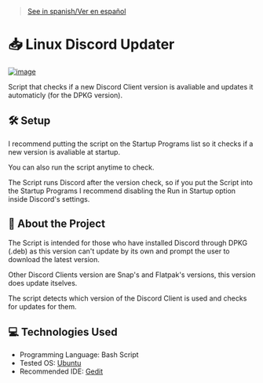 > [See in spanish/Ver en español](https://github.com/LuisMiSanVe/LinuxDiscordUpdater/blob/main/README.es.md)
# 📥 Linux Discord Updater
[![image](https://img.shields.io/badge/Shell_Script-121011?style=for-the-badge&logo=gnu-bash&logoColor=white)]()

Script that checks if a new Discord Client version is avaliable and updates it automaticly (for the DPKG version).

## 🛠️ Setup
I recommend putting the script on the Startup Programs list so it checks if a new version is avaliable at startup.

You can also run the script anytime to check.

The Script runs Discord after the version check, so if you put the Script into the Startup Programs I recommend disabling the Run in Startup option inside Discord's settings.

## 📖 About the Project
The Script is intended for those who have installed Discord through DPKG (.deb) as this version can't update by its own and prompt the user to download the latest version.

Other Discord Clients version are Snap's and Flatpak's versions, this version does update itselves.

The script detects which version of the Discord Client is used and checks for updates for them.

## 💻 Technologies Used
- Programming Language: Bash Script
- Tested OS: [Ubuntu](https://ubuntu.com/)
- Recommended IDE: [Gedit](https://help.gnome.org/users/gedit/stable/gedit-quickstart.html.en)
